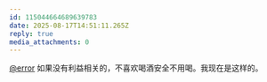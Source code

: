 ```yaml
---
id: 115044664689639783
date: 2025-08-17T14:51:11.265Z
reply: true
media_attachments: 0
---
```


[@error](https://m-i.im/@error) 如果没有利益相关的，不喜欢喝酒安全不用喝。我现在是这样的。

